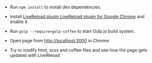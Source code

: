 * Run `npm install` to install dev dependencies.

* Install [LiveReload plugin LiveReload plugin for Google Chrome](https://chrome.google.com/webstore/detail/livereload/jnihajbhpnppcggbcgedagnkighmdlei) and enable it

* Run `gulp --require=gulp-coffee` to start Gulp.js build system.

* Open page from [http://localhost:3000](http://localhost:3000) in Chrome

* Try to modify html, scss and coffee files and see how the page gets updated with LiveReload